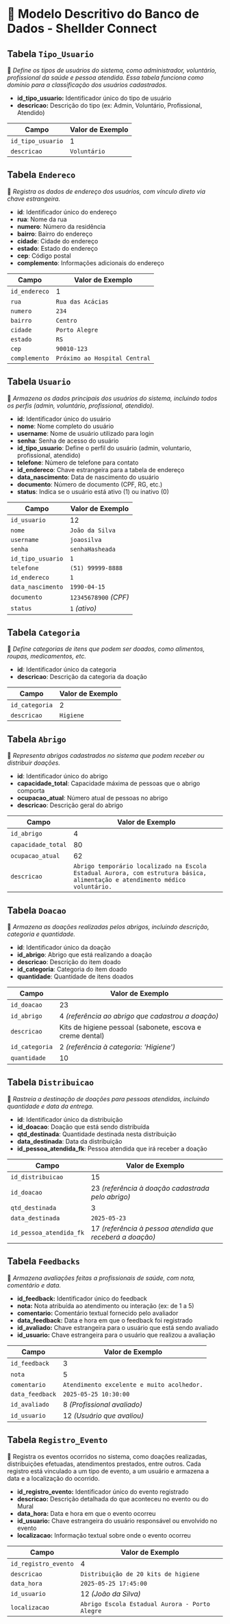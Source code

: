 # 📘 Modelo Descritivo do Banco de Dados - Shellder Connect

## Tabela `Tipo_Usuario`
📄 *Define os tipos de usuários do sistema, como administrador, voluntário, profissional da saúde e pessoa atendida. Essa tabela funciona como domínio para a classificação dos usuários cadastrados.*

- **id_tipo_usuario:** Identificador único do tipo de usuário
- **descricao:** Descrição do tipo (ex: Admin, Voluntário, Profissional, Atendido)

| Campo             | Valor de Exemplo |
| ----------------- | ---------------- |
| `id_tipo_usuario` | 1                |
| `descricao`       | `Voluntário`     |


## Tabela `Endereco`

📄 *Registra os dados de endereço dos usuários, com vínculo direto via chave estrangeira.*

- **id**: Identificador único do endereço
- **rua**: Nome da rua
- **numero**: Número da residência
- **bairro**: Bairro do endereço
- **cidade**: Cidade do endereço
- **estado**: Estado do endereço
- **cep**: Código postal
- **complemento**: Informações adicionais do endereço

| Campo         | Valor de Exemplo              |
| ------------- | ----------------------------- |
| `id_endereco`          | 1                             |
| `rua`         | `Rua das Acácias`             |
| `numero`      | `234`                         |
| `bairro`      | `Centro`                      |
| `cidade`      | `Porto Alegre`                |
| `estado`      | `RS`                          |
| `cep`         | `90010-123`                   |
| `complemento` | `Próximo ao Hospital Central` |


## Tabela `Usuario`

📄 *Armazena os dados principais dos usuários do sistema, incluindo todos os perfis (admin, voluntário, profissional, atendido).*

- **id**: Identificador único do usuário
- **nome**: Nome completo do usuário
- **username**: Nome de usuário utilizado para login
- **senha**: Senha de acesso do usuário
- **id_tipo_usuario**: Define o perfil do usuário (admin, voluntario, profissional, atendido)
- **telefone**: Número de telefone para contato
- **id_endereco**: Chave estrangeira para a tabela de endereço
- **data_nascimento**: Data de nascimento do usuário
- **documento**: Número de documento (CPF, RG, etc.)
- **status**: Indica se o usuário está ativo (1) ou inativo (0)

| Campo             | Valor de Exemplo      |
| ----------------- | --------------------- |
| `id_usuario`              | 12                    |
| `nome`            | `João da Silva`       |
| `username`        | `joaosilva`           |
| `senha`           | `senhaHasheada`      |
| `id_tipo_usuario`    | `1`          |
| `telefone`        | `(51) 99999-8888`     |
| `id_endereco`     | `1`                     |
| `data_nascimento` | `1990-04-15`          |
| `documento`       | `12345678900` *(CPF)* |
| `status`          | `1` *(ativo)*         |


## Tabela `Categoria`

📄 *Define categorias de itens que podem ser doados, como alimentos, roupas, medicamentos, etc.*

- **id**: Identificador único da categoria
- **descricao**: Descrição da categoria da doação

| Campo       | Valor de Exemplo |
| ----------- | ---------------- |
| `id_categoria`        | 2                |
| `descricao` | `Higiene`        |


## Tabela `Abrigo`

📄 *Representa abrigos cadastrados no sistema que podem receber ou distribuir doações.*

- **id**: Identificador único do abrigo
- **capacidade_total**: Capacidade máxima de pessoas que o abrigo comporta
- **ocupacao_atual**: Número atual de pessoas no abrigo
- **descricao**: Descrição geral do abrigo

| Campo              | Valor de Exemplo                                                                                                             |
| ------------------ | ---------------------------------------------------------------------------------------------------------------------------- |
| `id_abrigo`               | 4                                                                                                                            |
| `capacidade_total` | 80                                                                                                                           |
| `ocupacao_atual`   | 62                                                                                                                           |
| `descricao`        | `Abrigo temporário localizado na Escola Estadual Aurora, com estrutura básica, alimentação e atendimento médico voluntário.` |


## Tabela `Doacao`

📄 *Armazena as doações realizadas pelos abrigos, incluindo descrição, categoria e quantidade.*

- **id**: Identificador único da doação
- **id_abrigo**: Abrigo que está realizando a doação
- **descricao**: Descrição do item doado
- **id_categoria**: Categoria do item doado
- **quantidade**: Quantidade de itens doados

| Campo          | Valor de Exemplo                                            |
| -------------- | ----------------------------------------------------------- |
| `id_doacao`           | 23                                                          |
| `id_abrigo`    | 4 *(referência ao abrigo que cadastrou a doação)*           |
| `descricao`    | Kits de higiene pessoal (sabonete, escova e creme dental)   |
| `id_categoria` | 2 *(referência à categoria: 'Higiene')*                     |
| `quantidade`   | 10                                                          |


## Tabela `Distribuicao`

📄 *Rastreia a destinação de doações para pessoas atendidas, incluindo quantidade e data da entrega.*

- **id**: Identificador único da distribuição
- **id_doacao**: Doação que está sendo distribuída
- **qtd_destinada**: Quantidade destinada nesta distribuição
- **data_destinada**: Data da distribuição
- **id_pessoa_atendida_fk**: Pessoa atendida que irá receber a doação

| Campo                   | Valor de Exemplo                                          |
| ----------------------- | --------------------------------------------------------- |
| `id_distribuicao`                    | 15                                                        |
| `id_doacao`             | 23 *(referência à doação cadastrada pelo abrigo)*         |
| `qtd_destinada`         | 3                                                         |
| `data_destinada`        | `2025-05-23`                                              |
| `id_pessoa_atendida_fk` | 17 *(referência à pessoa atendida que receberá a doação)* |


## Tabela `Feedbacks`

📄 *Armazena avaliações feitas a profissionais de saúde, com nota, comentário e data.*

- **id_feedback:** Identificador único do feedback
- **nota:** Nota atribuída ao atendimento ou interação (ex: de 1 a 5)
- **comentario:** Comentário textual fornecido pelo avaliador
- **data_feedback:** Data e hora em que o feedback foi registrado
- **id_avaliado:** Chave estrangeira para o usuário que está sendo avaliado
- **id_usuario:** Chave estrangeira para o usuário que realizou a avaliação

| Campo           | Valor de Exemplo                           |
| --------------- | ------------------------------------------ |
| `id_feedback`   | 3                                          |
| `nota`          | 5                                          |
| `comentario`    | `Atendimento excelente e muito acolhedor.` |
| `data_feedback` | `2025-05-25 10:30:00`                      |
| `id_avaliado`   | 8 *(Profissional avaliado)*                |
| `id_usuario`    | 12 *(Usuário que avaliou)*                 |


## Tabela `Registro_Evento`
📄 Registra os eventos ocorridos no sistema, como doações realizadas, distribuições efetuadas, atendimentos prestados, entre outros. Cada registro está vinculado a um tipo de evento, a um usuário e armazena a data e a localização do ocorrido.

- **id_registro_evento:** Identificador único do evento registrado
- **descricao:** Descrição detalhada do que aconteceu no evento ou do Mural
- **data_hora:** Data e hora em que o evento ocorreu
- **id_usuario:** Chave estrangeira do usuário responsável ou envolvido no evento
- **localizacao:** Informação textual sobre onde o evento ocorreu

| Campo                | Valor de Exemplo                               |
| -------------------- | ---------------------------------------------- |
| `id_registro_evento` | 4                                              |
| `descricao`          | `Distribuição de 20 kits de higiene`           |
| `data_hora`          | `2025-05-25 17:45:00`                          |
| `id_usuario`         | 12 *(João da Silva)*                           |
| `localizacao`        | `Abrigo Escola Estadual Aurora - Porto Alegre` |

